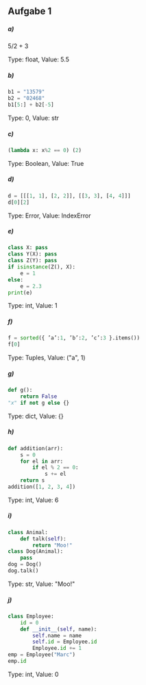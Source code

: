 
## Aufgabe 1

##### a)

5/2 + 3

Type: float, Value: 5.5

##### b)
``` python
b1 = "13579"
b2 = "02468"
b1[5:] + b2[-5]
```

Type: 0, Value: str

##### c)
``` python
(lambda x: x%2 == 0) (2)
```
Type: Boolean, Value: True

##### d)
``` python
d = [[[1, 1], [2, 2]], [[3, 3], [4, 4]]]
d[0][2]
```
Type: Error, Value: IndexError

##### e)
``` python
class X: pass
class Y(X): pass
class Z(Y): pass
if isinstance(Z(), X):
    e = 1
else:
    e = 2.3
print(e)
```
Type: int, Value: 1

##### f)
``` python
f = sorted({ ’a’:1, ’b’:2, ’c’:3 }.items())
f[0]
```
Type: Tuples, Value: ("a", 1)

##### g)
``` python
def g(): 
    return False
"x" if not g else {}
```
Type: dict, Value: {}

##### h)
``` python
def addition(arr):
    s = 0
    for el in arr:
        if el % 2 == 0:
            s += el
    return s
addition([1, 2, 3, 4])
```
Type: int, Value: 6

##### i)
``` python
class Animal:
    def talk(self):
        return "Moo!"
class Dog(Animal):
    pass
dog = Dog()
dog.talk()
```
Type: str, Value: "Moo!"

##### j)
``` python
class Employee:
    id = 0
    def __init__(self, name):
        self.name = name
        self.id = Employee.id
        Employee.id += 1
emp = Employee("Marc")
emp.id
```
Type: int, Value: 0